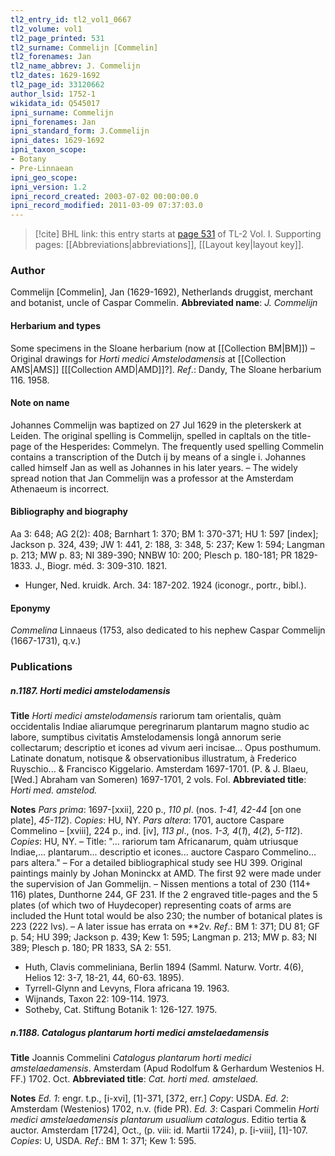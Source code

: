 ```yaml
---
tl2_entry_id: tl2_vol1_0667
tl2_volume: vol1
tl2_page_printed: 531
tl2_surname: Commelijn [Commelin]
tl2_forenames: Jan
tl2_name_abbrev: J. Commelijn
tl2_dates: 1629-1692
tl2_page_id: 33120662
author_lsid: 1752-1
wikidata_id: Q545017
ipni_surname: Commelijn
ipni_forenames: Jan
ipni_standard_form: J.Commelijn
ipni_dates: 1629-1692
ipni_taxon_scope: 
- Botany
- Pre-Linnaean
ipni_geo_scope: 
ipni_version: 1.2
ipni_record_created: 2003-07-02 00:00:00.0
ipni_record_modified: 2011-03-09 07:37:03.0
---
```



> [!cite] BHL link: this entry starts at [page 531](https://www.biodiversitylibrary.org/page/33120662) of TL-2 Vol. I.
> Supporting pages: [[Abbreviations|abbreviations]], [[Layout key|layout key]].

### Author

Commelijn \[Commelin\], Jan (1629-1692), Netherlands druggist, merchant and botanist, uncle of Caspar Commelin. 
**Abbreviated name**: *J. Commelijn*

#### Herbarium and types

Some specimens in the Sloane herbarium (now at [[Collection BM|BM]]) – Original drawings for *Horti medici Amstelodamensis* at [[Collection AMS|AMS]] \[[[Collection AMD|AMD]]?\].
*Ref*.: Dandy, The Sloane herbarium 116. 1958.

#### Note on name

Johannes Commelijn was baptized on 27 Jul 1629 in the pleterskerk at Leiden. The original spelling is Commelijn, spelled in capltals on the title-page of the Hesperides: Commelyn. The frequently used spelling Commelin contains a transcription of the Dutch ij by means of a single i. Johannes called himself Jan as well as Johannes in his later years. – The widely spread notion that Jan Commelijn was a professor at the Amsterdam Athenaeum is incorrect.

#### Bibliography and biography

Aa 3: 648; AG 2(2): 408; Barnhart 1: 370; BM 1: 370-371; HU 1: 597 \[index\]; Jackson p. 324, 439; JW 1: 441, 2: 188, 3: 348, 5: 237; Kew 1: 594; Langman p. 213; MW p. 83; NI 389-390; NNBW 10: 200; Plesch p. 180-181; PR 1829-1833. J., Biogr. méd. 3: 309-310. 1821.
- Hunger, Ned. kruidk. Arch. 34: 187-202. 1924 (iconogr., portr., bibl.).

#### Eponymy

*Commelina* Linnaeus (1753, also dedicated to his nephew Caspar Commelijn (1667-1731), q.v.)

### Publications

##### n.1187. Horti medici amstelodamensis

**Title**
*Horti medici amstelodamensis* rariorum tam orientalis, quàm occidentalis Indiae aliarumque peregrinarum plantarum magno studio ac labore, sumptibus civitatis Amstelodamensis longâ annorum serie collectarum; descriptio et icones ad vivum aeri incisae... Opus posthumum. Latinate donatum, notisque & observationibus illustratum, à Frederico Ruyschio... & Francisco Kiggelario. Amsterdam 1697-1701. (P. & J. Blaeu, \[Wed.\] Abraham van Someren) 1697-1701, 2 vols. Fol.
**Abbreviated title**: *Horti med. amstelod.*

**Notes**
*Pars prima*: 1697-\[xxii\], 220 p., *110 pl*. (nos. *1-41, 42-44* \[on one plate\], *45-112*). *Copies*: HU, NY.
*Pars altera*: 1701, auctore Caspare Commelino – \[xviii\], 224 p., ind. \[iv\], *113 pl*., (nos.
*1-3, 4*(*1*), *4*(*2*), *5-112*). *Copies*: HU, NY. – Title: "... rariorum tam Africanarum, quàm utriusque Indiae,... plantarum... descriptio et icones... auctore Casparo Commelino... pars altera." – For a detailed bibliographical study see HU 399. Original paintings mainly by Johan Moninckx at AMD. The first 92 were made under the supervision of Jan Gommelijn. – Nissen mentions a total of 230 (114+ 116) plates, Dunthorne 244, GF 231. If the 2 engraved title-pages and the 5 plates (of which two of Huydecoper) representing coats of arms are included the Hunt total would be also 230; the number of botanical plates is 223 (222 lvs). – A later issue has errata on \*\*2v.
*Ref*.: BM 1: 371; DU 81; GF p. 54; HU 399; Jackson p. 439; Kew 1: 595; Langman p. 213; MW p. 83; NI 389; Plesch p. 180; PR 1833, SA 2: 551.
- Huth, Clavis commeliniana, Berlin 1894 (Samml. Naturw. Vortr. 4(6), Helios 12: 3-7, 18-21, 44, 60-63. 1895).
- Tyrrell-Glynn and Levyns, Flora africana 19. 1963.
- Wijnands, Taxon 22: 109-114. 1973.
- Sotheby, Cat. Stiftung Botanik 1: 126-127. 1975.

##### n.1188. Catalogus plantarum horti medici amstelaedamensis

**Title**
Joannis Commelini *Catalogus plantarum horti medici amstelaedamensis*. Amsterdam (Apud Rodolfum & Gerhardum Westenios H. FF.) 1702. Oct.
**Abbreviated title**: *Cat. horti med. amstelaed.*

**Notes**
*Ed. 1*: engr. t.p., \[i-xvi\], \[1\]-371, \[372, err.\] *Copy*: USDA.
*Ed. 2*: Amsterdam (Westenios) 1702, n.v. (fide PR).
*Ed. 3*: Caspari Commelin *Horti medici amstelaedamensis plantarum usualium catalogus*. Editio tertia & auctor. Amsterdam \[1724\], Oct., (p. viii: id. Martii 1724), p. \[i-viii\], \[1\]-107.
*Copies*: U, USDA.
*Ref*.: BM 1: 371; Kew 1: 595.

